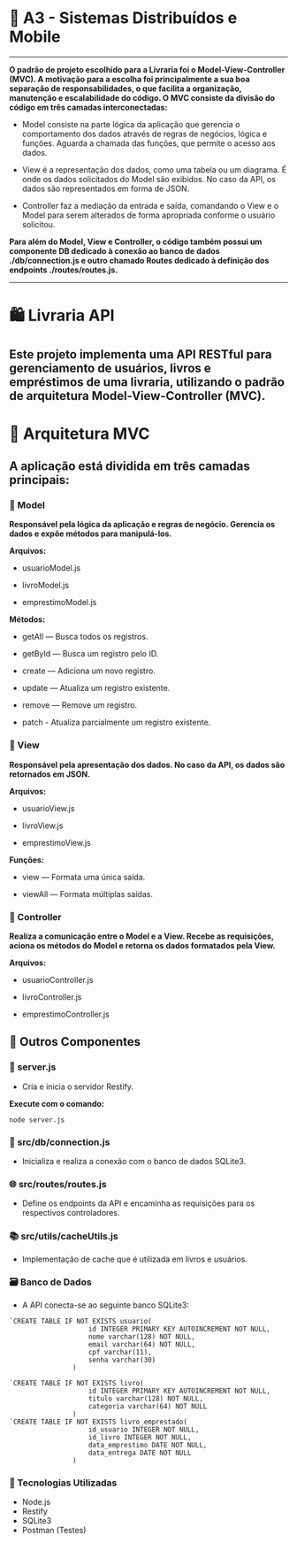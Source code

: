 # 📘 A3 - Sistemas Distribuídos e Mobile

-----

**O padrão de projeto escolhido para a Livraria foi o Model-View-Controller (MVC). A
motivação para a escolha foi principalmente a sua boa separação de
responsabilidades, o que facilita a organização, manutenção e escalabilidade do
código. O MVC consiste da divisão do código em três camadas interconectadas:**

- Model consiste na parte lógica da aplicação que gerencia o comportamento
dos dados através de regras de negócios, lógica e funções. Aguarda a
chamada das funções, que permite o acesso aos dados.

- View é a representação dos dados, como uma tabela ou um diagrama. É
onde os dados solicitados do Model são exibidos. No caso da API, os dados
são representados em forma de JSON.

- Controller faz a mediação da entrada e saída, comandando o View e o
Model para serem alterados de forma apropriada conforme o usuário
solicitou.

**Para além do Model, View e Controller, o código também possui um componente
DB dedicado à conexão ao banco de dados ./db/connection.js e outro chamado
Routes dedicado à definição dos endpoints ./routes/routes.js.**

-----

# 🛍️ Livraria API
## Este projeto implementa uma API RESTful para gerenciamento de usuários, livros e empréstimos de uma livraria, utilizando o padrão de arquitetura Model-View-Controller (MVC).

# 📐 Arquitetura MVC
## A aplicação está dividida em três camadas principais:

### 🔹 Model
**Responsável pela lógica da aplicação e regras de negócio. Gerencia os dados e expõe métodos para manipulá-los.**

**Arquivos:**

- usuarioModel.js

- livroModel.js

- emprestimoModel.js

**Métodos:**

- getAll — Busca todos os registros.

- getById — Busca um registro pelo ID.

- create — Adiciona um novo registro.

- update — Atualiza um registro existente.

- remove — Remove um registro.

- patch - Atualiza parcialmente um registro existente.

### 🔹 View
**Responsável pela apresentação dos dados. No caso da API, os dados são retornados em JSON.**

**Arquivos:**

- usuarioView.js

- livroView.js

- emprestimoView.js

**Funções:**

- view — Formata uma única saída.

- viewAll — Formata múltiplas saídas.

### 🔹 Controller
**Realiza a comunicação entre o Model e a View. Recebe as requisições, aciona os métodos do Model e retorna os dados formatados pela View.**

**Arquivos:**

- usuarioController.js

- livroController.js

- emprestimoController.js

## 📁 Outros Componentes

### 📄 server.js
- Cria e inicia o servidor Restify.

**Execute com o comando:** 
```
node server.js
```

### 🔌 src/db/connection.js
- Inicializa e realiza a conexão com o banco de dados SQLite3.

### 🌐 src/routes/routes.js
- Define os endpoints da API e encaminha as requisições para os respectivos controladores.

### 📚 src/utils/cacheUtils.js
- Implementação de cache que é utilizada em livros e usuários.

### 🗃️ Banco de Dados
- A API conecta-se ao seguinte banco SQLite3:

```
`CREATE TABLE IF NOT EXISTS usuario(
                    id INTEGER PRIMARY KEY AUTOINCREMENT NOT NULL,
                    nome varchar(128) NOT NULL,
                    email varchar(64) NOT NULL,
                    cpf varchar(11),
                    senha varchar(30)
                )

`CREATE TABLE IF NOT EXISTS livro(
                    id INTEGER PRIMARY KEY AUTOINCREMENT NOT NULL,
                    titulo varchar(128) NOT NULL,
                    categoria varchar(64) NOT NULL
                )
`CREATE TABLE IF NOT EXISTS livro_emprestado(
                    id_usuario INTEGER NOT NULL,
                    id_livro INTEGER NOT NULL,
                    data_emprestimo DATE NOT NULL,
                    data_entrega DATE NOT NULL
                )
```
### 🚀 Tecnologias Utilizadas
- Node.js
- Restify
- SQLite3
- Postman (Testes)
